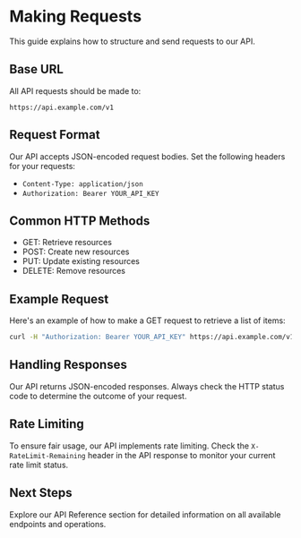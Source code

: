 # Making Requests

This guide explains how to structure and send requests to our API.

## Base URL

All API requests should be made to:

```
https://api.example.com/v1
```

## Request Format

Our API accepts JSON-encoded request bodies. Set the following headers for your requests:

- `Content-Type: application/json`
- `Authorization: Bearer YOUR_API_KEY`

## Common HTTP Methods

- GET: Retrieve resources
- POST: Create new resources
- PUT: Update existing resources
- DELETE: Remove resources

## Example Request

Here's an example of how to make a GET request to retrieve a list of items:

```bash
curl -H "Authorization: Bearer YOUR_API_KEY" https://api.example.com/v1/items
```

## Handling Responses

Our API returns JSON-encoded responses. Always check the HTTP status code to determine the outcome of your request.

## Rate Limiting

To ensure fair usage, our API implements rate limiting. Check the `X-RateLimit-Remaining` header in the API response to monitor your current rate limit status.

## Next Steps

Explore our API Reference section for detailed information on all available endpoints and operations.
